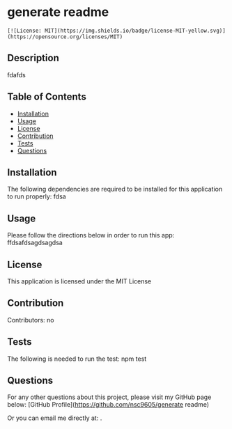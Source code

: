 
  
  # generate readme
    [![License: MIT](https://img.shields.io/badge/license-MIT-yellow.svg)](https://opensource.org/licenses/MIT)

  ## Description
  fdafds

  ## Table of Contents
  
  * [Installation](#installation)
  * [Usage](#usage)
  * [License](#license)
  * [Contribution](#contribution)
  * [Tests](#tests)
  * [Questions](#questions)
 

  ## Installation
  The following dependencies are required to be installed for this application to run properly:
      fdsa

  ## Usage
  Please follow the directions below in order to run this app:
      ffdsafdsagdsagdsa

  ## License
  This application is licensed under the MIT License 


  ## Contribution
  Contributors:
      no
    
  ## Tests
  The following is needed to run the test: 
      npm test
    
  ## Questions
  For any other questions about this project, please visit my GitHub page below:
      [GitHub Profile](https://github.com/nsc9605/generate readme)
    
  Or you can email me directly at: [](mailto:).
  
